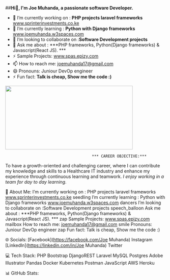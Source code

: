    ##**Hi👋, I'm Joe Muhanda, a passionate software Developer.**
   
- 🔭 I’m currently working on  : **PHP projects laravel frameworks** www.sprinterinvestments.co.ke
- 🌱 I’m currently learning : **Python with Django frameworks**  www.joemuhanda.w3spaces.com 
- 👯 I’m looking to collaborate on :**Software Development projects**
- 💬 Ask me about : ***PHP frameworks, Python(Django frameworks) & Javascript(React JS). ***
- ⚡  Sample Projects: www.spas.epizy.com                                       
- 📫 How to reach me: joemuhanda17@gmail.com 
- 😄 Pronouns: Juniour DevOp engineer 
- ⚡ Fun fact: **Talk is cheap, Show me the code :)**
<img src="https://user-images.githubusercontent.com/88422453/206272184-7d80a158-b98c-423d-9fc3-ed8d5797e406.gif" width="400" height="200" />

                                          *** CAREER OBJECTIVE:***
To have a growth-oriented and challenging career, where I can contribute my knowledge and skills to a Healthcare IT industry and enhance my experience through continuous learning and teamwork.  *I enjoy working in a team for day to day learning.*


💫 About Me:
I’m currently working on : PHP projects laravel frameworks www.sprinterinvestments.co.ke
seedling I’m currently learning : Python with Django frameworks www.joemuhanda.w3spaces.com
dancers I’m looking to collaborate on :Software Development projects
speech_balloon Ask me about : ***PHP frameworks, Python(Django frameworks) & Javascript(React JS). ***
zap Sample Projects: www.spas.epizy.com
mailbox How to reach me: joemuhanda17@gmail.com
smile Pronouns: Juniour DevOp engineer
zap Fun fact: Talk is cheap, Show me the code :)

🌐 Socials:
[Facebook](https://facebook.com/Joe Muhanda) Instagram [LinkedIn](https://linkedin.com/in/Joe Muhanda) Twitter

💻 Tech Stack:
PHP Bootstrap DjangoREST Laravel MySQL Postgres Adobe Illustrator Pandas Docker Kubernetes Postman JavaScript AWS Heroku

📊 GitHub Stats:






